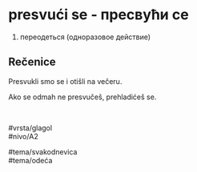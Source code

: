 # presvući se - пресвући се

1. переодеться (одноразовое действие)

## Rečenice

Presvukli smo se i otišli na večeru.

Ako se odmah ne presvučeš, prehladićeš se.

<br>

#vrsta/glagol  
#nivo/A2  

#tema/svakodnevica  
#tema/odeća  
